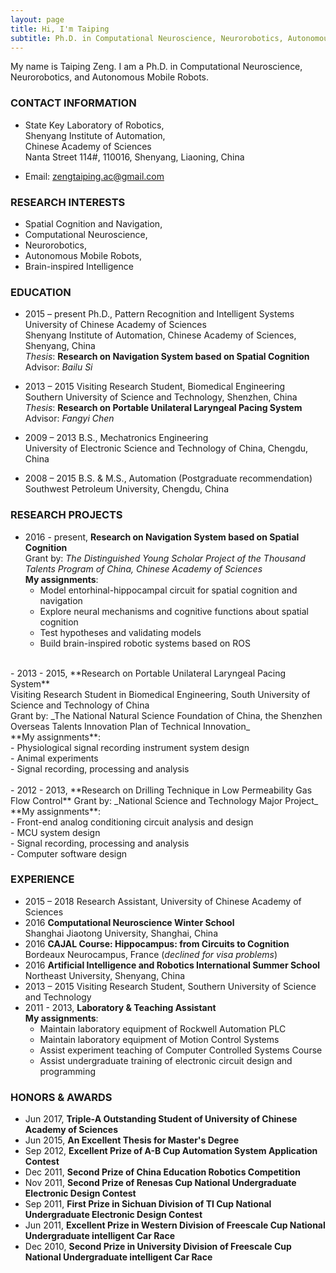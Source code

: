 ```yaml
---
layout: page
title: Hi, I'm Taiping
subtitle: Ph.D. in Computational Neuroscience, Neurorobotics, Autonomous Mobile Robots
---
```


My name is Taiping Zeng. I am a Ph.D. in Computational Neuroscience, Neurorobotics, and Autonomous Mobile Robots. 

### CONTACT INFORMATION

- State Key Laboratory of Robotics, <br />
Shenyang Institute of Automation, <br />
Chinese Academy of Sciences <br />
Nanta Street 114#, 110016, Shenyang, Liaoning, China
<!--Mobile: +86 186 1719 6955-->
- Email: zengtaiping.ac@gmail.com

### RESEARCH INTERESTS
- Spatial Cognition and Navigation,
- Computational Neuroscience,
- Neurorobotics,
- Autonomous Mobile Robots,
- Brain-inspired Intelligence

### EDUCATION

- 2015 – present Ph.D., Pattern Recognition and Intelligent Systems <br />
University of Chinese Academy of Sciences <br >
Shenyang Institute of Automation, Chinese Academy of Sciences, Shenyang, China <br />
_Thesis_: **Research on Navigation System based on Spatial Cognition**  <br />
Advisor: _Bailu Si_ <br />

- 2013 – 2015 Visiting Research Student, Biomedical Engineering <br />
Southern University of Science and Technology, Shenzhen, China <br />
_Thesis_: **Research on Portable Unilateral Laryngeal Pacing System** <br />
Advisor: _Fangyi Chen_ <br />

- 2009 – 2013 B.S., Mechatronics Engineering <br />
University of Electronic Science and Technology of China, Chengdu, China<br />

- 2008 – 2015 B.S. & M.S., Automation (Postgraduate recommendation)<br /> 
Southwest Petroleum University, Chengdu, China <br />

### RESEARCH PROJECTS                                        
- 2016 - present, **Research on Navigation System based on Spatial Cognition** <br />
Grant by: _The Distinguished Young Scholar Project of the Thousand Talents Program of China, Chinese Academy of Sciences_ <br />
**My assignments**: <br />
	- Model entorhinal-hippocampal circuit for spatial cognition and navigation <br />
	- Explore neural mechanisms and cognitive functions about spatial cognition <br />
	- Test hypotheses and validating models <br />
	- Build brain-inspired robotic systems based on ROS <br />
<br />
- 2013 - 2015, **Research on Portable Unilateral Laryngeal Pacing System** <br />
Visiting Research Student in Biomedical Engineering, South University of Science and Technology of China <br />
Grant by: _The National Natural Science Foundation of China, the Shenzhen Overseas Talents Innovation Plan of Technical Innovation_ <br />
**My assignments**: <br />
	- Physiological signal recording instrument system design <br />
	- Animal experiments  <br />
	- Signal recording, processing and analysis <br />
<br />
- 2012 - 2013, **Research on Drilling Technique in Low Permeability Gas Flow Control**
Grant by: _National Science and Technology Major Project_<br />
**My assignments**: <br />
	- Front-end analog conditioning circuit analysis and design  <br />
	- MCU system design <br />
	- Signal recording, processing and analysis  <br />
	- Computer software design <br />

### EXPERIENCE
- 2015 – 2018 Research Assistant, University of Chinese Academy of Sciences <br />
- 2016 **Computational Neuroscience Winter School** <br />
Shanghai Jiaotong University, Shanghai, China <br />
- 2016 **CAJAL Course: Hippocampus: from Circuits to Cognition** <br />
Bordeaux Neurocampus, France (*declined for visa problems*)<br />
- 2016 **Artificial Intelligence and Robotics International Summer School** <br />
Northeast University, Shenyang, China <br />
- 2013 – 2015 Visiting Research Student, Southern University of Science and Technology <br />
- 2011 - 2013, **Laboratory & Teaching Assistant** <br />
**My assignments**: <br />
	+ Maintain laboratory equipment of Rockwell Automation PLC <br />
	+ Maintain laboratory equipment of Motion Control Systems <br />
	+ Assist experiment teaching of Computer Controlled Systems Course<br />
	+ Assist undergraduate training of electronic circuit design and programming


### HONORS & AWARDS
- Jun 2017, **Triple-A Outstanding Student of University of Chinese Academy of Sciences** <br />
- Jun 2015, **An Excellent Thesis for Master's Degree** <br />
- Sep 2012, **Excellent Prize of A-B Cup Automation System Application Contest** <br />
- Dec 2011, **Second Prize of China Education Robotics Competition** <br />
- Nov 2011, **Second Prize of Renesas Cup National Undergraduate Electronic Design Contest** <br />
- Sep 2011, **First Prize in Sichuan Division of TI Cup National Undergraduate Electronic Design Contest** <br /> 
- Jun 2011, **Excellent Prize in Western Division of Freescale Cup National Undergraduate intelligent Car Race** <br /> 
- Dec 2010, **Second Prize in University Division of Freescale Cup National Undergraduate intelligent Car Race**  <br />  


